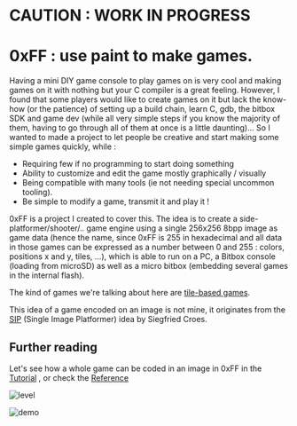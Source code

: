# CAUTION : **WORK IN PROGRESS**

# 0xFF : use paint to make games.

Having a mini DIY game console to play games on is very cool and making games on it with nothing but your C compiler is a great feeling. However, I found that some players would like to create games on it but lack the know-how (or the patience) of setting up a build chain, learn C, gdb, the bitbox SDK and game dev (while all very simple steps if you know the majority of them, having to go through all of them at once is a little daunting)... So I wanted to made a project to let people be creative and start making some simple games quickly, while : 

 - Requiring few if no programming to start doing something
 - Ability to customize and edit the game mostly graphically / visually
 - Being compatible with many tools (ie not needing special uncommon tooling).
 - Be simple to modify a game, transmit it and play it !

0xFF is a project I created to cover this. The idea is to create a side-platformer/shooter/.. game engine using a single 256x256 8bpp image as game data (hence the name, since 0xFF is 255 in hexadecimal and all data in those games can be expressed as a number between 0 and 255 : colors, positions x and y, tiles, ...), which is able to run on a PC, a Bitbox console (loading from microSD) as well as a micro bitbox (embedding several games in the internal flash).

The kind of games we're talking about here are [tile-based games](https://en.wikipedia.org/wiki/Tile-based_video_game).

This idea of a game encoded on an image is not mine, it originates from the [SIP](http://siegfriedcroes.com/sip/) (Single Image Platformer) idea by Siegfried Croes.

## Further reading

Let's see how a whole game can be coded in an image in 0xFF in the [Tutorial](TUTORIAL.md) , or check the [Reference](REFERENCE.md)


![level](0xff_level.png)

![demo](0xff_demo.gif)

